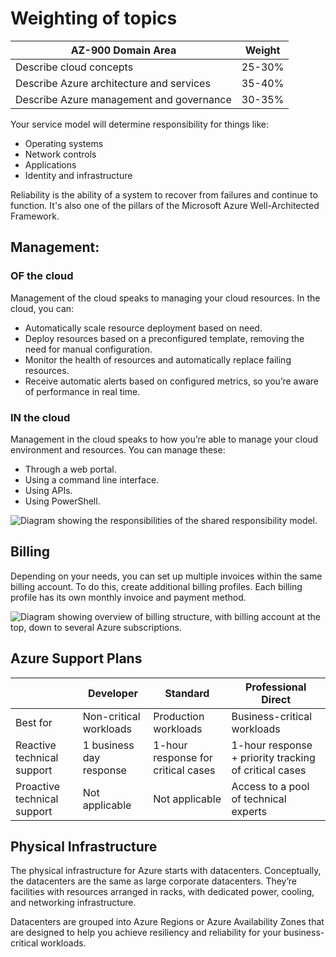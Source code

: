 # Weighting of topics

| **AZ-900 Domain Area**                   | **Weight** |
| ---------------------------------------- | ---------- |
| Describe cloud concepts                  | 25-30%     |
| Describe Azure architecture and services | 35-40%     |
| Describe Azure management and governance | 30-35%     |

Your service model will determine responsibility for things like:

- Operating systems
- Network controls
- Applications
- Identity and infrastructure

Reliability is the ability of a system to recover from failures and continue to function. It's also one of the pillars of the Microsoft Azure Well-Architected Framework.

## Management:

### OF the cloud

Management of the cloud speaks to managing your cloud resources. In the cloud, you can:

- Automatically scale resource deployment based on need.
- Deploy resources based on a preconfigured template, removing the need for manual configuration.
- Monitor the health of resources and automatically replace failing resources.
- Receive automatic alerts based on configured metrics, so you’re aware of performance in real time.

### IN the cloud

Management in the cloud speaks to how you’re able to manage your cloud environment and resources. You can manage these:

- Through a web portal.
- Using a command line interface.
- Using APIs.
- Using PowerShell.

![Diagram showing the responsibilities of the shared responsibility model.](https://learn.microsoft.com/en-ca/training/wwl-azure/describe-cloud-service-types/media/shared-responsibility-b3829bfe.svg)

## Billing

Depending on your needs, you can set up multiple invoices within the same billing account. To do this, create additional billing profiles. Each billing profile has its own monthly invoice and payment method.

![Diagram showing overview of billing structure, with billing account at the top, down to several Azure subscriptions.](https://learn.microsoft.com/en-us/training/modules/create-an-azure-account/media/4-billing-structure-overview.png)

## Azure Support Plans

|                             | Developer               | Standard                           | Professional Direct                                   |
| --------------------------- | ----------------------- | ---------------------------------- | ----------------------------------------------------- |
| Best for                    | Non-critical workloads  | Production workloads               | Business-critical workloads                           |
| Reactive technical support  | 1 business day response | 1-hour response for critical cases | 1-hour response + priority tracking of critical cases |
| Proactive technical support | Not applicable          | Not applicable                     | Access to a pool of technical experts                 |

## Physical Infrastructure

The physical infrastructure for Azure starts with datacenters. Conceptually, the datacenters are the same as large corporate datacenters. They’re facilities with resources arranged in racks, with dedicated power, cooling, and networking infrastructure.

Datacenters are grouped into Azure Regions or Azure Availability Zones that are designed to help you achieve resiliency and reliability for your business-critical workloads.